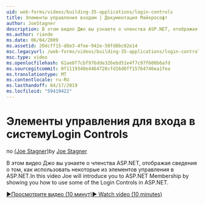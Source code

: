 ```yaml
---
uid: web-forms/videos/building-35-applications/login-controls
title: Элементы управления входом | Документация Майкрософт
author: JoeStagner
description: В этом видео Джо вы узнаете о членства ASP.NET, отображая сведения о том, как использовать некоторые из элементов управления в ASP.NET.
ms.author: riande
ms.date: 06/04/2009
ms.assetid: 20dcff15-d8e3-4fee-942e-50fd8bc02e14
msc.legacyurl: /web-forms/videos/building-35-applications/login-controls
msc.type: video
ms.openlocfilehash: 61ae8f7cbf976dde326ebd51e4f7c97f600b6afd
ms.sourcegitcommit: 0f1119340e4464720cfd16d0ff15764746ea1fea
ms.translationtype: MT
ms.contentlocale: ru-RU
ms.lasthandoff: 04/17/2019
ms.locfileid: "59419422"
---
```

# <a name="login-controls"></a><span data-ttu-id="3e26b-103">Элементы управления для входа в систему</span><span class="sxs-lookup"><span data-stu-id="3e26b-103">Login Controls</span></span>

<span data-ttu-id="3e26b-104">по [(Joe Stagner)](https://github.com/JoeStagner)</span><span class="sxs-lookup"><span data-stu-id="3e26b-104">by [Joe Stagner](https://github.com/JoeStagner)</span></span>

<span data-ttu-id="3e26b-105">В этом видео Джо вы узнаете о членства ASP.NET, отображая сведения о том, как использовать некоторые из элементов управления в ASP.NET.</span><span class="sxs-lookup"><span data-stu-id="3e26b-105">In this video Joe will introduce you to ASP.NET Membership by showing you how to use some of the Login Controls in ASP.NET.</span></span>

[<span data-ttu-id="3e26b-106">&#9654;Просмотрите видео (10 минут)</span><span class="sxs-lookup"><span data-stu-id="3e26b-106">&#9654; Watch video (10 minutes)</span></span>](https://channel9.msdn.com/Blogs/ASP-NET-Site-Videos/login-controls)
